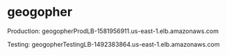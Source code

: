 
# geogopher

Production:  geogopherProdLB-1581956911.us-east-1.elb.amazonaws.com

Testing:  geogopherTestingLB-1492383864.us-east-1.elb.amazonaws.com 


